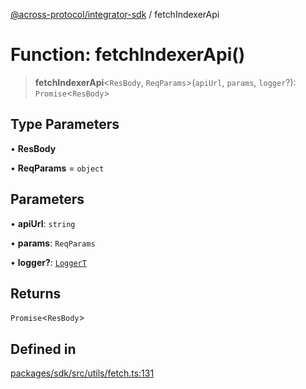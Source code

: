 [@across-protocol/integrator-sdk](../README.md) / fetchIndexerApi

# Function: fetchIndexerApi()

> **fetchIndexerApi**\<`ResBody`, `ReqParams`\>(`apiUrl`, `params`, `logger`?): `Promise`\<`ResBody`\>

## Type Parameters

• **ResBody**

• **ReqParams** = `object`

## Parameters

• **apiUrl**: `string`

• **params**: `ReqParams`

• **logger?**: [`LoggerT`](../type-aliases/LoggerT.md)

## Returns

`Promise`\<`ResBody`\>

## Defined in

[packages/sdk/src/utils/fetch.ts:131](https://github.com/across-protocol/toolkit/blob/291e746cb19cfa8d76835b72ba70acec1a2f9971/packages/sdk/src/utils/fetch.ts#L131)
